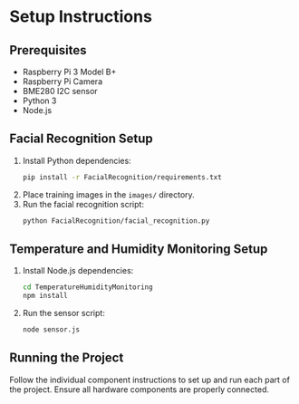 # Setup Instructions

## Prerequisites

- Raspberry Pi 3 Model B+
- Raspberry Pi Camera
- BME280 I2C sensor
- Python 3
- Node.js

## Facial Recognition Setup

1. Install Python dependencies:
    ```sh
    pip install -r FacialRecognition/requirements.txt
    ```
2. Place training images in the `images/` directory.
3. Run the facial recognition script:
    ```sh
    python FacialRecognition/facial_recognition.py
    ```

## Temperature and Humidity Monitoring Setup

1. Install Node.js dependencies:
    ```sh
    cd TemperatureHumidityMonitoring
    npm install
    ```
2. Run the sensor script:
    ```sh
    node sensor.js
    ```

## Running the Project

Follow the individual component instructions to set up and run each part of the project. Ensure all hardware components are properly connected.
